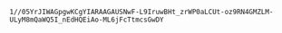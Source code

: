 	1//05YrJIWAGpgwKCgYIARAAGAUSNwF-L9IruwBHt_zrWP0aLCUt-oz9RN4GMZLM-ULyM8mQaWQ5I_nEdHQEiAo-ML6jFcTtmcsGwDY